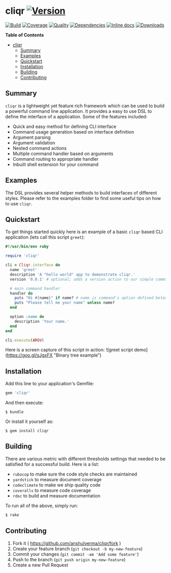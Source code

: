 # cliqr [![Version](http://img.shields.io/gem/v/cliqr.svg?style=flat-square)](https://rubygems.org/gems/cliqr)

[![Build](http://img.shields.io/travis-ci/anshulverma/cliqr.svg?style=flat-square)](https://travis-ci.org/anshulverma/cliqr)
[![Coverage](http://img.shields.io/codeclimate/coverage/github/anshulverma/cliqr.svg?style=flat-square)](https://codeclimate.com/github/anshulverma/cliqr)
[![Quality](http://img.shields.io/codeclimate/github/anshulverma/cliqr.svg?style=flat-square)](https://codeclimate.com/github/anshulverma/cliqr)
[![Dependencies](http://img.shields.io/gemnasium/anshulverma/cliqr.svg?style=flat-square)](https://gemnasium.com/anshulverma/cliqr)
[![Inline docs](http://inch-ci.org/github/anshulverma/cliqr.svg?style=flat-square)](http://inch-ci.org/github/anshulverma/cliqr)
[![Downloads](http://img.shields.io/gem/dt/cliqr.svg?style=flat-square)](https://rubygems.org/gems/cliqr)

<!-- markdown-toc start - Don't edit this section. Run M-x markdown-toc/generate-toc again -->
**Table of Contents**

- [cliqr](#cliqr)
    - [Summary](#summary)
    - [Examples](#examples)
    - [Quickstart](#quickstart)
    - [Installation](#installation)
    - [Building](#building)
    - [Contributing](#contributing)

<!-- markdown-toc end -->


## Summary

`cliqr` is a lightweight yet feature rich framework which can be used to
build a powerful command line application. It provides a easy to use DSL
to define the interface of a application. Some of the features included:

- Quick and easy method for defining CLI interface
- Command usage generation based on interface definition
- Argument parsing
- Argument validation
- Nested command actions
- Multiple command handler based on arguments
- Command routing to appropriate handler
- Inbuilt shell extension for your command

## Examples

The DSL provides several helper methods to build interfaces of different
styles. Please refer to the examples folder to find some useful tips on
how to use `cliqr`.

## Quickstart

To get things started quickly here is an example of a basic `cliqr`
based CLI application (lets call this script `greet`):

``` ruby
#!/usr/bin/env ruby

require 'cliqr'

cli = Cliqr.interface do
  name 'greet'
  description 'A "hello world" app to demonstrate cliqr.'
  version '0.0.1' # optional; adds a version action to our simple command

  # main command handler
  handler do
    puts "Hi #{name}" if name? # name is command's option defined below
    puts "Please tell me your name" unless name?
  end

  option :name do
    description 'Your name.'
  end
end

cli.execute(ARGV)
```

Here is a screen capture of this script in action:
![greet script demo]
(https://goo.gl/sJgxFX
 "Binary tree example")

## Installation

Add this line to your application's Gemfile:

```ruby
gem 'cliqr'
```

And then execute:

    $ bundle

Or install it yourself as:

    $ gem install cliqr

## Building

There are various metric with different thresholds settings that needed
to be satisfied for a successful build. Here is a list:

- `rubocop` to make sure the code style checks are maintained
- `yardstick` to measure document coverage
- `codeclimate` to make we ship quality code
- `coveralls` to measure code coverage
- `rdoc` to build and measure documentation

To run all of the above, simply run:

```bash
$ rake
```

## Contributing

1. Fork it ( https://github.com/anshulverma/cliqr/fork )
2. Create your feature branch (`git checkout -b my-new-feature`)
3. Commit your changes (`git commit -am 'Add some feature'`)
4. Push to the branch (`git push origin my-new-feature`)
5. Create a new Pull Request

